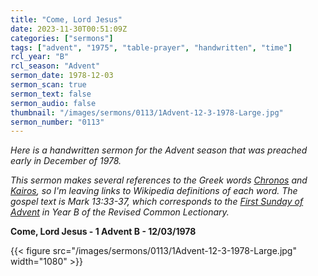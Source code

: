 ```yaml
---
title: "Come, Lord Jesus"
date: 2023-11-30T00:51:09Z
categories: ["sermons"]
tags: ["advent", "1975", "table-prayer", "handwritten", "time"]
rcl_year: "B"
rcl_season: "Advent"
sermon_date: 1978-12-03
sermon_scan: true
sermon_text: false
sermon_audio: false
thumbnail: "/images/sermons/0113/1Advent-12-3-1978-Large.jpg"
sermon_number: "0113"
---
```


_Here is a handwritten sermon for the Advent season that was preached early in December of 1978._

<!--more-->

_This sermon makes several references to the Greek words [Chronos](https://en.wikipedia.org/wiki/Chronos) and [Kairos](https://en.wikipedia.org/wiki/Kairos), so I'm leaving links to Wikipedia definitions of each word. The gospel text is Mark 13:33-37, which corresponds to the [First Sunday of Advent](https://lectionary.library.vanderbilt.edu/texts/?y=382&z=a&d=1) in Year B of the Revised Common Lectionary._

**Come, Lord Jesus - 1 Advent B - 12/03/1978**

{{< figure src="/images/sermons/0113/1Advent-12-3-1978-Large.jpg" width="1080" >}}

